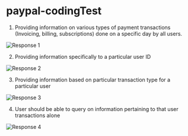 # paypal-codingTest
1. Providing information on various types of payment transactions (Invoicing, billing, subscriptions) done on a specific day by all users.

![Response 1](https://i.ibb.co/kHM9d09/response1.jpg)

2. Providing information specifically to a particular user ID

![Response 2](https://i.ibb.co/DgvGxNq/response2.png)

3. Providing information based on particular transaction type for a particular user

![Response 3](https://i.ibb.co/k37T7Lz/response3.png)

4. User should be able to query on information pertaining to that user transactions alone

![Response 4](https://i.ibb.co/jvsVRbk/response4.png)
